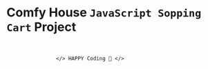 # Comfy House `JavaScript Sopping Cart` Project

<br />

                    </> HAPPY Coding 🤣 </>
